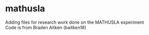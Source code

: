 # mathusla
Adding files for research work done on the MATHUSLA experiment <br>
Code is from Braden Aitken (baitken18)
